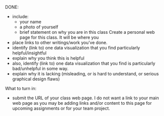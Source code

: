 DONE:
- include:
    - your name
    - a photo of yourself
    - brief statement on why you are in this class
Create a personal web page for this class. It will be where you 
- place links to other writings/work you've done.
- identify (link to) one data visualization that you find particularly helpful/insightful
- explain why you think this is helpful
- also, identify (link to) one data visualization that you find is particularly bad/unhelpful in some way. 
- explain why it is lacking (misleading, or is hard to understand, or serious graphical design flaws)

What to turn in:
- submit the URL of your class web page. I do not want a link to your main web page as you may be adding links and/or content to this page for upcoming assignments or for your team project.